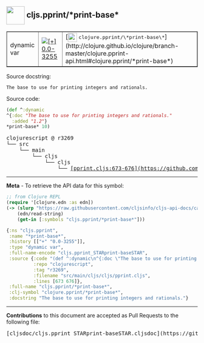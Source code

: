 ## <img width="48px" valign="middle" src="http://i.imgur.com/Hi20huC.png"> cljs.pprint/\*print-base\*

 <table border="1">
<tr>

<td>dynamic var</td>
<td><a href="https://github.com/cljsinfo/cljs-api-docs/tree/0.0-3255"><img valign="middle" alt="[+] 0.0-3255" src="https://img.shields.io/badge/+-0.0--3255-lightgrey.svg"></a> </td>
<td>
[<img height="24px" valign="middle" src="http://i.imgur.com/1GjPKvB.png"> <samp>clojure.pprint/\*print-base\*</samp>](http://clojure.github.io/clojure/branch-master/clojure.pprint-api.html#clojure.pprint/*print-base*)
</td>
</tr>
</table>





Source docstring:

```
The base to use for printing integers and rationals.
```

Source code:

```clj
(def ^:dynamic
^{:doc "The base to use for printing integers and rationals."
  :added "1.2"}
*print-base* 10)
```

 <pre>
clojurescript @ r3269
└── src
    └── main
        └── cljs
            └── cljs
                └── <ins>[pprint.cljs:673-676](https://github.com/clojure/clojurescript/blob/r3269/src/main/cljs/cljs/pprint.cljs#L673-L676)</ins>
</pre>


---

__Meta__ - To retrieve the API data for this symbol:

```clj
;; from Clojure REPL
(require '[clojure.edn :as edn])
(-> (slurp "https://raw.githubusercontent.com/cljsinfo/cljs-api-docs/catalog/cljs-api.edn")
    (edn/read-string)
    (get-in [:symbols "cljs.pprint/*print-base*"]))
```

```clj
{:ns "cljs.pprint",
 :name "*print-base*",
 :history [["+" "0.0-3255"]],
 :type "dynamic var",
 :full-name-encode "cljs.pprint_STARprint-baseSTAR",
 :source {:code "(def ^:dynamic\n^{:doc \"The base to use for printing integers and rationals.\"\n  :added \"1.2\"}\n*print-base* 10)",
          :repo "clojurescript",
          :tag "r3269",
          :filename "src/main/cljs/cljs/pprint.cljs",
          :lines [673 676]},
 :full-name "cljs.pprint/*print-base*",
 :clj-symbol "clojure.pprint/*print-base*",
 :docstring "The base to use for printing integers and rationals."}

```

---

__Contributions__ to this document are accepted as Pull Requests to the following file:

 <pre>
[cljsdoc/cljs.pprint_STARprint-baseSTAR.cljsdoc](https://github.com/cljsinfo/cljs-api-docs/blob/master/cljsdoc/cljs.pprint_STARprint-baseSTAR.cljsdoc)
</pre>

